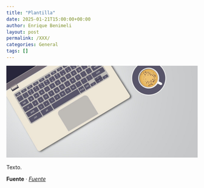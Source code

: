 ```yaml
---
title: "Plantilla"
date: 2025-01-21T15:00:00+00:00
author: Enrique Benimeli
layout: post
permalink: /XXX/
categories: General
tags: []
---
```


[![image](assets/images/posts/2024/01/post.jpg)]()

Texto.

**Fuente** · [*Fuente*]()
